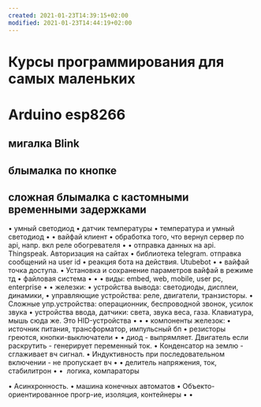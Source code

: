 ```yaml
---
created: 2021-01-23T14:39:15+02:00
modified: 2021-01-23T14:44:19+02:00
---
```


# Курсы программирования для самых маленьких

# Arduino esp8266

## мигалка Blink
## блымалка по кнопке
## сложная блымалка с кастомными временными задержками

• умный светодиод
• датчик температуры
• температура и умный светодиод
• 
• вайфай клиент
• обработка того, что вернул сервер по api, напр. вкл реле обогревателя
• 
• отправка данных на api. Thingspeak. Авторизация на сайтах
• библиотека telegram. отправка сообщений на user id
• реакция бота на действия. Utubebot
• 
• вайфай точка доступа. 
• Установка и сохранение параметров вайфай в режиме тд
• файловая система
• 
• 
• виды: embed, web, mobile, user pc, enterprise
• 
• железки: 
• устройства вывода: светодиоды, дисплеи, динамики, 
• управляющие устройства: реле, двигатели, транзисторы. 
• Сложные упр.устройства: операционник, беспроводной звонок, усилок звука
• устройства ввода, датчики: света, звука веса, газа. Клавиатура, мышь сюда же. Это HID-устройства
• 
• 
• компоненты железок:
• источник питания, трансформатор, импульсный бп
• резисторы греются, кнопки-выключатели
• 
• диод - выпрямляет. Двигатель если раскрутить - генерирует переменный ток.
• Конденсатор на землю - сглаживает вч сигнал. 
• Индуктивность при последовательном включении - не пропускает вч
• 
• делитель напряжения, ток, стабилитрон
• 
•  логика, компараторы



• Асинхронность. 
• машина конечных автоматов
• Объекто-ориентированное прогр-ие, изоляция, контейнеры
• 
•